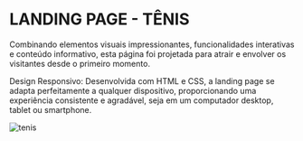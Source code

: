 <h1>LANDING PAGE - TÊNIS</h1>

Combinando elementos visuais impressionantes, funcionalidades interativas e conteúdo informativo, esta página foi projetada para atrair e envolver os visitantes desde o primeiro momento.


Design Responsivo: Desenvolvida com HTML e CSS, a landing page se adapta perfeitamente a qualquer dispositivo, proporcionando uma experiência consistente e agradável, seja em um computador desktop, tablet ou smartphone.

![tenis](https://github.com/xndresa/tenis/assets/141786353/a850c6d3-413d-4beb-82b4-bfc7c60fd765)
